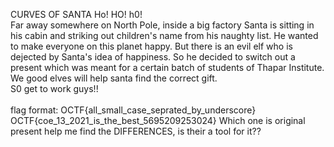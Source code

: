 CURVES OF SANTA
Ho! HO! h0!<br>
Far away somewhere on North Pole, inside a big factory Santa is sitting in his cabin and striking out children's name from his naughty list. He wanted to make everyone on this planet happy. But there is an evil elf who is dejected by Santa's idea of happiness. So he decided to switch out a present which was meant for a certain batch of students of Thapar Institute. We good elves will help santa find the correct gift.<br> S0 get to work guys!!<br><br>
flag format:   OCTF{all_small_case_seprated_by_underscore}
	OCTF{coe_13_2021_is_the_best_5695209253024}
Which one is original present help me find the DIFFERENCES, is their a tool for it??
